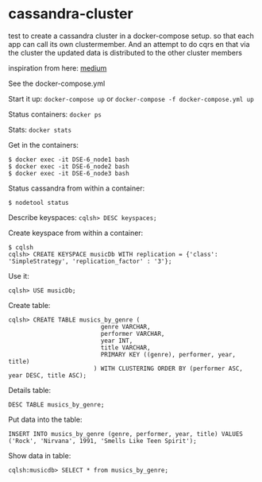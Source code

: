 # cassandra-cluster

test to create a cassandra cluster in a docker-compose setup. 
so that each app can call its own clustermember. And an attempt to
do cqrs en that via the cluster the updated data is distributed to the
other cluster members

inspiration from here: [medium](https://medium.com/@kayaerol84/cassandra-cluster-management-with-docker-compose-40265d9de076)


See the docker-compose.yml

Start it up:
```docker-compose up```
or
```docker-compose -f docker-compose.yml up```


Status containers: ```docker ps```

Stats: ```docker stats```

Get in the containers:
```$xslt
$ docker exec -it DSE-6_node1 bash
$ docker exec -it DSE-6_node2 bash
$ docker exec -it DSE-6_node3 bash
```

Status cassandra from within a container:
```$xslt
$ nodetool status
```

Describe keyspaces: ```cqlsh> DESC keyspaces;```

Create keyspace from within a container:
```$xslt
$ cqlsh
cqlsh> CREATE KEYSPACE musicDb WITH replication = {'class': 'SimpleStrategy', 'replication_factor' : '3'};
```

Use it: 
```
cqlsh> USE musicDb;
```

Create table: 
```
cqlsh> CREATE TABLE musics_by_genre (
                          genre VARCHAR,
                          performer VARCHAR,
                          year INT,
                          title VARCHAR,
                          PRIMARY KEY ((genre), performer, year, title)
                        ) WITH CLUSTERING ORDER BY (performer ASC, year DESC, title ASC);
 ```

Details table:
```$xslt
DESC TABLE musics_by_genre;
```

Put data into the table:
```
INSERT INTO musics_by_genre (genre, performer, year, title) VALUES ('Rock', 'Nirvana', 1991, 'Smells Like Teen Spirit');
```

Show data in table:
```$xslt
cqlsh:musicdb> SELECT * from musics_by_genre;
```




